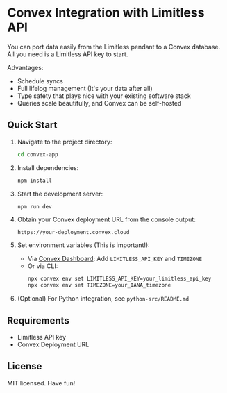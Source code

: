 # Convex Integration with Limitless API

You can port data easily from the Limitless pendant to a Convex database. All you need is a Limitless API key to start.

Advantages:
- Schedule syncs
- Full lifelog management (It's your data after all)
- Type safety that plays nice with your existing software stack
- Queries scale beautifully, and Convex can be self-hosted

## Quick Start

1. Navigate to the project directory:
   ```bash
   cd convex-app
   ```

2. Install dependencies:
   ```bash
   npm install
   ```

3. Start the development server:
   ```bash
   npm run dev
   ```

4. Obtain your Convex deployment URL from the console output:
   ```
   https://your-deployment.convex.cloud
   ```

5. Set environment variables (This is important!):
   - Via [Convex Dashboard](https://dashboard.convex.dev/): Add `LIMITLESS_API_KEY` and `TIMEZONE`
   - Or via CLI:
     ```bash
     npx convex env set LIMITLESS_API_KEY=your_limitless_api_key
     npx convex env set TIMEZONE=your_IANA_timezone
     ```

6. (Optional) For Python integration, see `python-src/README.md`

## Requirements

- Limitless API key
- Convex Deployment URL

## License

MIT licensed. Have fun!

